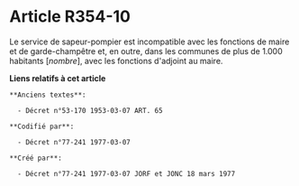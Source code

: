 # Article R354-10

Le service de sapeur-pompier est incompatible avec les fonctions de maire et de garde-champêtre et, en outre, dans les
communes de plus de 1.000 habitants [*nombre*], avec les fonctions d'adjoint au maire.

**Liens relatifs à cet article**

	**Anciens textes**:

	  - Décret n°53-170 1953-03-07 ART. 65

	**Codifié par**:

	  - Décret n°77-241 1977-03-07

	**Créé par**:

	  - Décret n°77-241 1977-03-07 JORF et JONC 18 mars 1977
